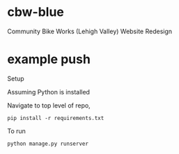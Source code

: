 # cbw-blue
Community Bike Works (Lehigh Valley) Website Redesign

# example push

Setup

Assuming Python is installed

Navigate to top level of repo,

    pip install -r requirements.txt

To run

    python manage.py runserver
